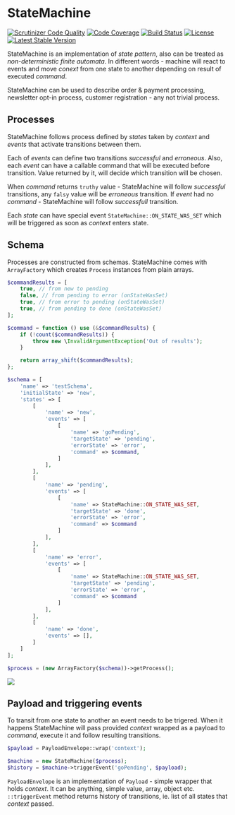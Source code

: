 StateMachine
============

[![Scrutinizer Code Quality](https://scrutinizer-ci.com/g/potfur/statemachine/badges/quality-score.png?b=dev)](https://scrutinizer-ci.com/g/potfur/statemachine/?branch=dev)
[![Code Coverage](https://scrutinizer-ci.com/g/potfur/statemachine/badges/coverage.png?b=dev)](https://scrutinizer-ci.com/g/potfur/statemachine/?branch=dev)
[![Build Status](https://scrutinizer-ci.com/g/potfur/statemachine/badges/build.png?b=dev)](https://scrutinizer-ci.com/g/potfur/statemachine/build-status/dev)
[![License](https://poser.pugx.org/potfur/statemachine/license.svg)](https://packagist.org/packages/potfur/statemachine)
[![Latest Stable Version](https://poser.pugx.org/potfur/statemachine/v/stable.svg)](https://packagist.org/packages/potfur/statemachine) 

StateMachine is an implementation of _state pattern_, also can be treated as _non-deterministic finite automata_.
In different words - machine will react to events and move _conext_ from one state to another depending on result of executed _command_.

StateMachine can be used to describe order & payment processing, newsletter opt-in process, customer registration - any not trivial process.

## Processes


StateMachine follows process defined by _states_ taken by _context_ and _events_ that activate transitions between them.

Each of _events_ can define two transitions _successful_ and _erroneous_. Also, each _event_ can have a callable command that will be executed before transition. Value returned by it, will decide which transition will be chosen.

When _command_ returns `truthy` value - StateMachine will follow _successful_ transitions, any `falsy` value will be _erroneous_ transition.
If _event_ had no _command_ - StateMachine will follow _successfull_ transition.

Each _state_ can have special event `StateMachine::ON_STATE_WAS_SET` which will be triggered as soon as _context_ enters state.


## Schema

Processes are constructed from schemas.
StateMachine comes with `ArrayFactory` which creates `Process` instances from plain arrays.

```php
$commandResults = [
    true, // from new to pending
    false, // from pending to error (onStateWasSet)
    true, // from error to pending (onStateWasSet)
    true, // from pending to done (onStateWasSet)
];

$command = function () use (&$commandResults) {
    if (!count($commandResults)) {
        throw new \InvalidArgumentException('Out of results');
    }

    return array_shift($commandResults);
};

$schema = [
    'name' => 'testSchema',
    'initialState' => 'new',
    'states' => [
        [
            'name' => 'new',
            'events' => [
                [
                    'name' => 'goPending',
                    'targetState' => 'pending',
                    'errorState' => 'error',
                    'command' => $command,
                ]
            ],
        ],
        [
            'name' => 'pending',
            'events' => [
                [
                    'name' => StateMachine::ON_STATE_WAS_SET,
                    'targetState' => 'done',
                    'errorState' => 'error',
                    'command' => $command
                ]
            ],
        ],
        [
            'name' => 'error',
            'events' => [
                [
                    'name' => StateMachine::ON_STATE_WAS_SET,
                    'targetState' => 'pending',
                    'errorState' => 'error',
                    'command' => $command
                ]
            ],
        ],
        [
            'name' => 'done',
            'events' => [],
        ]
    ]
];

$process = (new ArrayFactory($schema))->getProcess();
```

![](https://github.com/potfur/statemachine/wiki/schema_integration.png)


## Payload and triggering events

To transit from one state to another an event needs to be trigered.
When it happens StateMachine will pass provided _context_ wrapped as a payload to _command_, execute it and follow resulting transitions.

```php
$payload = PayloadEnvelope::wrap('context');

$machine = new StateMachine($process);
$history = $machine->triggerEvent('goPending', $payload);
```

`PayloadEnvelope` is an implementation of `Payload` - simple wrapper that holds _context_. It can be anything, simple value, array, object etc.
`::triggerEvent` method returns history of transitions, ie. list of all states that _context_ passed.
